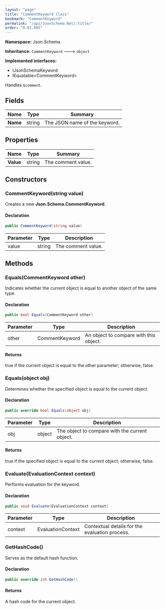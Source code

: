 ```yaml
---
layout: "page"
title: "CommentKeyword Class"
bookmark: "CommentKeyword"
permalink: "/api/JsonSchema.Net/:title/"
order: "9.01.005"
---
```

**Namespace:** Json.Schema

**Inheritance:**
`CommentKeyword`
 🡒 
`object`

**Implemented interfaces:**

- IJsonSchemaKeyword
- IEquatable\<CommentKeyword\>

Handles `$comment`.

## Fields

| Name | Type | Summary |
|---|---|---|
| **Name** | string | The JSON name of the keyword. |

## Properties

| Name | Type | Summary |
|---|---|---|
| **Value** | string | The comment value. |

## Constructors

### CommentKeyword(string value)

Creates a new **Json.Schema.CommentKeyword**.

#### Declaration

```c#
public CommentKeyword(string value)
```

| Parameter | Type | Description |
|---|---|---|
| value | string | The comment value. |


## Methods

### Equals(CommentKeyword other)

Indicates whether the current object is equal to another object of the same type.

#### Declaration

```c#
public bool Equals(CommentKeyword other)
```

| Parameter | Type | Description |
|---|---|---|
| other | CommentKeyword | An object to compare with this object. |


#### Returns

true if the current object is equal to the <paramref name="other">other</paramref> parameter; otherwise, false.

### Equals(object obj)

Determines whether the specified object is equal to the current object.

#### Declaration

```c#
public override bool Equals(object obj)
```

| Parameter | Type | Description |
|---|---|---|
| obj | object | The object to compare with the current object. |


#### Returns

true if the specified object  is equal to the current object; otherwise, false.

### Evaluate(EvaluationContext context)

Performs evaluation for the keyword.

#### Declaration

```c#
public void Evaluate(EvaluationContext context)
```

| Parameter | Type | Description |
|---|---|---|
| context | EvaluationContext | Contextual details for the evaluation process. |


### GetHashCode()

Serves as the default hash function.

#### Declaration

```c#
public override int GetHashCode()
```


#### Returns

A hash code for the current object.

